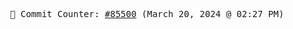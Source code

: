 <p align="center">
    <samp>
        📮 Commit Counter: <a href="https://github.com/Javascript-void0/Javascript-void0/commits/main">#85500</a> (March 20, 2024 @ 02:27 PM)
    </samp>
</p>